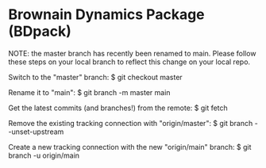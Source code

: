 Brownain Dynamics Package (BDpack)
==================================

NOTE: the master branch has recently been renamed to main. Please follow these steps on your local branch to reflect this change on your local repo.

Switch to the "master" branch:
$ git checkout master

Rename it to "main":
$ git branch -m master main

Get the latest commits (and branches!) from the remote:
$ git fetch

Remove the existing tracking connection with "origin/master":
$ git branch --unset-upstream

Create a new tracking connection with the new "origin/main" branch:
$ git branch -u origin/main
